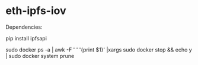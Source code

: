 # eth-ipfs-iov

Dependencies:

pip install ipfsapi

sudo docker ps -a | awk -F ' ' '{print $1}' |xargs sudo docker stop && echo y | sudo docker system prune
